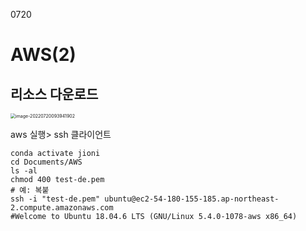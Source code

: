 0720

# AWS(2)



## 리소스 다운로드

<img src="/Users/krc/Library/Application Support/typora-user-images/image-20220720093941902.png" alt="image-20220720093941902" style="zoom:50%;" />



aws 실행> ssh 클라이언트

~~~
conda activate jioni
cd Documents/AWS
ls -al
chmod 400 test-de.pem
# 예: 복붙
ssh -i "test-de.pem" ubuntu@ec2-54-180-155-185.ap-northeast-2.compute.amazonaws.com
#Welcome to Ubuntu 18.04.6 LTS (GNU/Linux 5.4.0-1078-aws x86_64)

~~~



